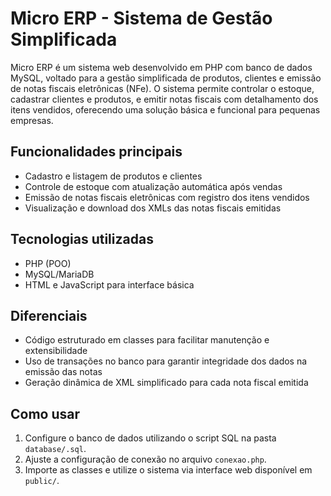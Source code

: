 # Micro ERP - Sistema de Gestão Simplificada

Micro ERP é um sistema web desenvolvido em PHP com banco de dados MySQL, voltado para a gestão simplificada de produtos, clientes e emissão de notas fiscais eletrônicas (NFe). O sistema permite controlar o estoque, cadastrar clientes e produtos, e emitir notas fiscais com detalhamento dos itens vendidos, oferecendo uma solução básica e funcional para pequenas empresas.

## Funcionalidades principais

* Cadastro e listagem de produtos e clientes
* Controle de estoque com atualização automática após vendas
* Emissão de notas fiscais eletrônicas com registro dos itens vendidos
* Visualização e download dos XMLs das notas fiscais emitidas

## Tecnologias utilizadas

* PHP (POO)
* MySQL/MariaDB
* HTML e JavaScript para interface básica

## Diferenciais

* Código estruturado em classes para facilitar manutenção e extensibilidade
* Uso de transações no banco para garantir integridade dos dados na emissão das notas
* Geração dinâmica de XML simplificado para cada nota fiscal emitida

## Como usar

1. Configure o banco de dados utilizando o script SQL na pasta `database/.sql`.
2. Ajuste a configuração de conexão no arquivo `conexao.php`.
3. Importe as classes e utilize o sistema via interface web disponível em `public/`.
